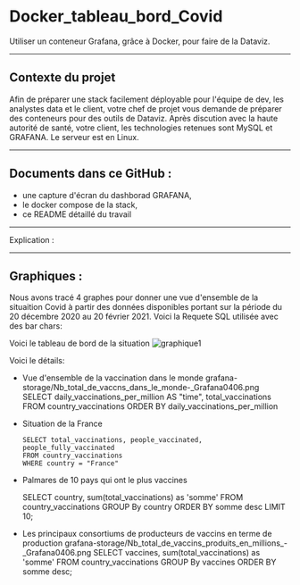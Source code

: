 # Docker_tableau_bord_Covid
Utiliser un conteneur Grafana, grâce à Docker, pour faire de la Dataviz.

**************************************************************************************************************
## Contexte du projet
Afin de préparer une stack facilement déployable pour l'équipe de dev, les analystes data et le client, votre chef de projet vous demande de préparer des conteneurs pour des outils de Dataviz. Après discution avec la haute autorité de santé, votre client, les technologies retenues sont MySQL et GRAFANA. Le serveur est en Linux.


**************************************************************************************************************
## Documents dans ce GitHub :
- une capture d'écran du dashborad GRAFANA,
- le docker compose de la stack,
- ce README détaillé du travail


**************************************************************************************************************
Explication :






**************************************************************************************************************
## Graphiques :
Nous avons tracé 4 graphes pour donner une vue d'ensemble de la situaition Covid à partir des données disponibles portant sur la période du 20 décembre 2020 au 20 février 2021.  Voici la Requete SQL utilisée avec des bar chars:

Voici le tableau de bord de la situation
      ![graphique1](https://github.com/MainaLD/Docker_tableau_bord_Covid/blob/main/grafana01.JPG)

Voici le détails:
- Vue d'ensemble de la vaccination dans le monde
     grafana-storage/Nb_total_de_vaccns_dans_le_monde-_Grafana0406.png
     SELECT daily_vaccinations_per_million AS "time", total_vaccinations
      FROM country_vaccinations
      ORDER BY daily_vaccinations_per_million
- Situation de la France

      SELECT total_vaccinations, people_vaccinated, people_fully_vaccinated
      FROM country_vaccinations
      WHERE country = "France"
 - Palmares de 10 pays qui ont le plus vaccines

      SELECT country, sum(total_vaccinations) as 'somme'
      FROM country_vaccinations
      GROUP By country
      ORDER BY somme desc
      LIMIT 10; 
 - Les principaux consortiums de producteurs de vaccins en terme de production
      grafana-storage/Nb_total_de_vaccins_produits_en_millions_-_Grafana0406.png
      SELECT vaccines, sum(total_vaccinations) as 'somme'
      FROM country_vaccinations
      GROUP By vaccines
      ORDER BY somme desc;








